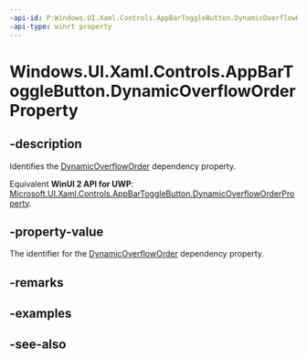 ```yaml
---
-api-id: P:Windows.UI.Xaml.Controls.AppBarToggleButton.DynamicOverflowOrderProperty
-api-type: winrt property
---
```


<!-- Property syntax
public Windows.UI.Xaml.DependencyProperty DynamicOverflowOrderProperty { get; }
-->

# Windows.UI.Xaml.Controls.AppBarToggleButton.DynamicOverflowOrderProperty

## -description
Identifies the [DynamicOverflowOrder](appbartogglebutton_dynamicoverfloworder.md) dependency property.

Equivalent **WinUI 2 API for UWP**: [Microsoft.UI.Xaml.Controls.AppBarToggleButton.DynamicOverflowOrderProperty](/windows/winui/api/microsoft.ui.xaml.controls.appbartogglebutton.dynamicoverfloworderproperty).

## -property-value
The identifier for the [DynamicOverflowOrder](appbartogglebutton_dynamicoverfloworder.md) dependency property.

## -remarks

## -examples

## -see-also
